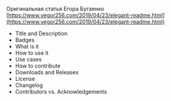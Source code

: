 Оригинальная статья Егора Бугаенко [https://www.yegor256.com/2019/04/23/elegant-readme.html](https://www.yegor256.com/2019/04/23/elegant-readme.html)

- Title and Description
- Badges
- What is it
- How to use it
- Use cases
- How to contribute
- Downloads and Releases
- License
- Changelog
- Contributors vs. Acknowledgements
